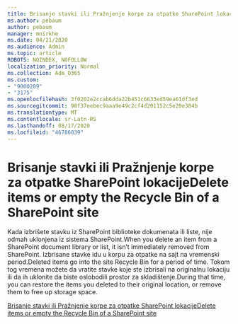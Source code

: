 ```yaml
---
title: Brisanje stavki ili Pražnjenje korpe za otpatke SharePoint lokacije
ms.author: pebaum
author: pebaum
manager: mnirkhe
ms.date: 04/21/2020
ms.audience: Admin
ms.topic: article
ROBOTS: NOINDEX, NOFOLLOW
localization_priority: Normal
ms.collection: Adm_O365
ms.custom:
- "9000209"
- "3175"
ms.openlocfilehash: 3f0202e2ccab6dda22b451c6633ed59ea61df3ed
ms.sourcegitcommit: 90f37eebec9aaa9e49c2cf4d201152c5e20e384b
ms.translationtype: MT
ms.contentlocale: sr-Latn-RS
ms.lasthandoff: 08/17/2020
ms.locfileid: "46786039"
---
```

# <a name="delete-items-or-empty-the-recycle-bin-of-a-sharepoint-site"></a><span data-ttu-id="a0840-102">Brisanje stavki ili Pražnjenje korpe za otpatke SharePoint lokacije</span><span class="sxs-lookup"><span data-stu-id="a0840-102">Delete items or empty the Recycle Bin of a SharePoint site</span></span> 

<span data-ttu-id="a0840-103">Kada izbrišete stavku iz SharePoint biblioteke dokumenata ili liste, nije odmah uklonjena iz sistema SharePoint.</span><span class="sxs-lookup"><span data-stu-id="a0840-103">When you delete an item from a SharePoint document library or list, it isn’t immediately removed from SharePoint.</span></span> <span data-ttu-id="a0840-104">Izbrisane stavke idu u korpu za otpatke na sajt na vremenski period.</span><span class="sxs-lookup"><span data-stu-id="a0840-104">Deleted items go into the site Recycle Bin for a period of time.</span></span> <span data-ttu-id="a0840-105">Tokom tog vremena možete da vratite stavke koje ste izbrisali na originalnu lokaciju ili da ih uklonite da biste oslobodili prostor za skladištenje.</span><span class="sxs-lookup"><span data-stu-id="a0840-105">During that time, you can restore the items you deleted to their original location, or remove them to free up storage space.</span></span>

[<span data-ttu-id="a0840-106">Brisanje stavki ili Pražnjenje korpe za otpatke SharePoint lokacije</span><span class="sxs-lookup"><span data-stu-id="a0840-106">Delete items or empty the Recycle Bin of a SharePoint site</span></span>](https://support.office.com/article/2e713599-d13e-40d6-96dc-66f0a366f74e)